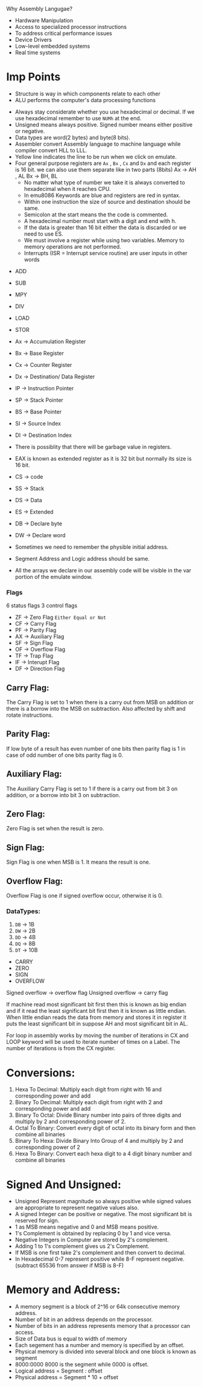 Why Assembly Langugae?
- Hardware Manipulation
- Access to specialized processor instructions
- To address critical performance issues
- Device Drivers
- Low-level embedded systems
- Real time systems

# Imp Points
- Structure is way in which components relate to each other
- ALU performs the computer's data processing functions
*  Always stay considerate whether you use hexadecimal or decimal. If we use hexadecimal remember to use `NUMh` at the end.
* Unsigned means always positive. Signed number means either positive or negative.
* Data types are word(2 bytes) and byte(8 bits).
* Assembler convert Assembly language to machine language while compiler convert HLL to LLL.
* Yellow line indicates the line to be run when we click on emulate.
* Four general purpose registers are `Ax` , `Bx` , `Cx` and `Dx` and each register is 16 bit. we can also use them separate like in two parts (8bits) 
  Ax -> AH , AL
  Bx -> BH, BL
  * No matter what type of number we take it is always converted to hexadecimal when it reaches CPU.
  * In emu8086 Keywords are blue and registers are red in syntax.
  * Within one instruction the size of source and destination should be same.
  * Semicolon at the start means the the code is commented.
  * A hexadecimal number must start with a digit and end with h.
  * If the data is greater than 16 bit either the data is discarded or we need to use ES.
  * We must involve a register while using two variables. Memory to memory operations are not performed.
  * Interrupts (ISR = Interrupt service routine) are user inputs in other words

- ADD
- SUB
- MPY
- DIV
- LOAD
- STOR

- Ax -> Accumulation Register
- Bx -> Base Register 
- Cx -> Counter Register
- Dx ->  Destination/ Data Register
* IP  -> Instruction Pointer
* SP -> Stack Pointer
* BS -> Base Pointer
* SI -> Source Index
* DI -> Destination Index

* There is possiblity that there will be garbage value in registers.
* EAX is known as extended register as it is 32 bit but normally its size is 16 bit.
  
* CS -> code
* SS -> Stack
* DS -> Data
* ES -> Extended

  
* DB -> Declare byte
* DW -> Declare word

* Sometimes we need to remember the physible initial address.
* Segment Address and Logic address should be same.
* All the arrays we declare in our assembly code will be visible in the var portion of the emulate window.

### Flags
6 status flags 3 control flags
* ZF -> Zero Flag `Either Equal or Not`
* CF -> Carry Flag 
* PF -> Parity Flag
* AX -> Auxiliary Flag
* SF -> Sign Flag
* OF -> Overflow Flag
* TF -> Trap Flag
* IF -> Interupt Flag
* DF -> Direction Flag

## Carry Flag:
The Carry Flag is set to 1 when there is a carry out from MSB on addition or there is a borrow into the MSB on subtraction. Also affected by shift and rotate instructions.

## Parity Flag:
If low byte of a result has even number of one bits then parity flag is 1 in case of odd number of one bits parity flag is 0.

## Auxiliary Flag:
The Auxiliary Carry Flag is set to 1 if there is a carry out from bit 3 on addition, or a borrow into bit 3 on subtraction.

## Zero Flag:
Zero Flag is set when the result is zero.

## Sign Flag:
Sign Flag is one when MSB is 1. It means the result is one.

## Overflow Flag:
Overflow Flag is one if signed overflow occur, otherwise it is 0.



### DataTypes:

1. `DB` -> 1B
2. `DW` -> 2B
3. `DD` -> 4B
4. `DQ` -> 8B
5. `DT` -> 10B



* CARRY
* ZERO
* SIGN
* OVERFLOW

Signed overflow -> overflow flag
Unsigned overflow -> carry flag 


If machine read most significant bit first then this is known as big endian and if it read the least significant bit first then it is known as little endian.
When little endian reads the data from memory and stores it in register it puts the least significant bit in suppose AH and most significant bit in AL.

For loop in assembly works by moving the number of iterations in CX and LOOP keyword will be used to iterate number of times on a Label. The number of iterations is from the CX register.

# Conversions:
1. Hexa To Decimal: Multiply each digit from right with 16 and corresponding power and add
2. Binary To Decimal: Multiply each digit from right with 2 and corresponding power and add
3. Binary To Octal: Divide Binary number into pairs of three digits and multiply by 2 and corresponding power of 2.
4. Octal To Binary: Convert every digit of octal into its binary form and then combine all binaries
5. Binary To Hexa: Divide Binary Into Group of 4 and multiply by 2 and corresponding power of 2
6. Hexa To Binary: Convert each hexa digit to a 4 digit binary number and combine all binaries

# Signed And Unsigned:
- Unsigned Represent magnitude so always positive while signed values are appropriate to represent negative values also.
- A signed Integer can be positive or negative. The most significant bit is reserved for sign.
- 1 as MSB means negative and 0 and MSB means positive.
- 1's Complement is obtained by replacing 0 by 1 and vice versa.
- Negative Integers in Computer are stored by 2's complement.
- Adding 1 to 1's complement gives us 2's Complement.
- If MSB is one first take 2's complement and then convert to decimal.
- In Hexadecimal 0-7 represent positive while 8-F represent negative. (subtract 65536 from answer if MSB is 8-F)

# Memory and Address:
- A memory segment is a block of 2^16 or 64k consecutive memory address.
- Number of bit in an address depends on the processor.
- Number of bits in an address represents memory that a processor can access.
- Size of Data bus is equal to width of memory
- Each segement has a number and memory is specified by an offset.
- Physical memory is divided into several block and one block is known as segment
- 8000:0000 8000 is the segment while 0000 is offset.
- Logical address = Segment : offset
- Physical address = Segment * 10 + offset


